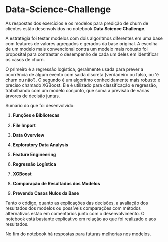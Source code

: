 # Data-Science-Challenge

As respostas dos exercícios e os modelos para predição de churn de clientes estão desenvolvidos no notebook **Data Science Challenge**.

A estratégia foi testar modelos com dois algoritmos diferentes em uma base com features de valores agregados e gerados da base original. A escolha de um modelo mais convencional contra um modelo mais robusto foi proposital para contrastar o desempenho de cada um deles em identificar os casos de churn. 

O primeiro é a regressão logística, geralmente usada para prever a ocorrência de algum evento com saída discreta (verdadeiro ou falso, ou 'é churn ou não'). O segundo é um algoritmo conhecidamente mais robusto e preciso chamado XGBoost. Ele é utilizado para classificação e regressão, trabalhando com um modelo conjunto, que soma a previsão de várias árvores de decisão juntas.

Sumário do que foi desenvolvido:

1. **Funções e Bibliotecas**

2. **File Import**

3. **Data Overview**

4. **Exploratory Data Analysis**

5. **Feature Engineering**

6. **Regressão Logística**

7. **XGBoost**

8. **Comparação de Resultados dos Modelos**

9. **Prevendo Casos Nulos da Base**

Tanto o código, quanto as explicações das decisões, a avaliação dos resultados dos modelos ou possíveis comparações com métodos alternativos estão em comentários junto com o desenvolvimento. O notebook está bastante explicativo em relação ao que foi realizado e aos resultados. 

No fim do notebook há respostas para futuras melhorias nos modelos.
